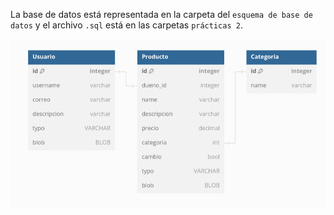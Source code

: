 La base de datos está representada en la carpeta del `esquema de base de datos` y el archivo `.sql` está en las carpetas `prácticas 2`.

![Base de datos](esquema_de_base_de_datos/Basededato.png)

